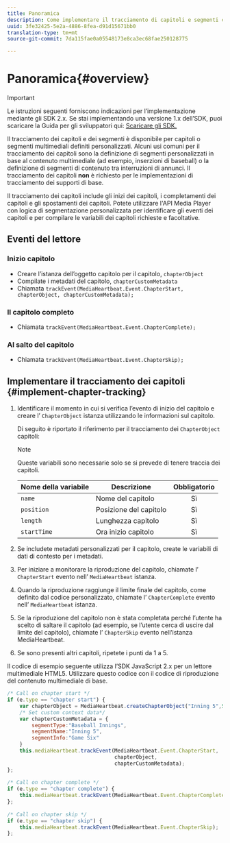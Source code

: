 ```yaml
---
title: Panoramica
description: Come implementare il tracciamento di capitoli e segmenti con Media SDK.
uuid: 3fe32425-5e2a-4886-8fea-d91d15671bb0
translation-type: tm+mt
source-git-commit: 7da115fae0a05548173e8ca3ec68fae250128775

---
```



# Panoramica{#overview}

>[!IMPORTANT]
>
>Le istruzioni seguenti forniscono indicazioni per l’implementazione mediante gli SDK 2.x. Se stai implementando una versione 1.x dell’SDK, puoi scaricare la Guida per gli sviluppatori qui: [Scaricare gli SDK.](/help/sdk-implement/download-sdks.md)

Il tracciamento dei capitoli e dei segmenti è disponibile per capitoli o segmenti multimediali definiti personalizzati. Alcuni usi comuni per il tracciamento dei capitoli sono la definizione di segmenti personalizzati in base al contenuto multimediale (ad esempio, inserzioni di baseball) o la definizione di segmenti di contenuto tra interruzioni di annunci. Il tracciamento dei capitoli **non** è richiesto per le implementazioni di tracciamento dei supporti di base.

Il tracciamento dei capitoli include gli inizi dei capitoli, i completamenti dei capitoli e gli spostamenti dei capitoli. Potete utilizzare l'API Media Player con logica di segmentazione personalizzata per identificare gli eventi dei capitoli e per compilare le variabili dei capitoli richieste e facoltative.

## Eventi del lettore

### Inizio capitolo

* Creare l’istanza dell’oggetto capitolo per il capitolo, `chapterObject`
* Compilate i metadati del capitolo, `chapterCustomMetadata`
* Chiamata `trackEvent(MediaHeartbeat.Event.ChapterStart, chapterObject, chapterCustomMetadata);`

### Il capitolo completo

* Chiamata `trackEvent(MediaHeartbeat.Event.ChapterComplete);`

### Al salto del capitolo

* Chiamata `trackEvent(MediaHeartbeat.Event.ChapterSkip);`

## Implementare il tracciamento dei capitoli {#implement-chapter-tracking}

1. Identificare il momento in cui si verifica l’evento di inizio del capitolo e creare l’ `ChapterObject` istanza utilizzando le informazioni sul capitolo.

   Di seguito è riportato il riferimento per il tracciamento dei `ChapterObject` capitoli:

   >[!NOTE]
   >
   >Queste variabili sono necessarie solo se si prevede di tenere traccia dei capitoli.

   | Nome della variabile | Descrizione | Obbligatorio |
   | --- | --- | :---: |
   | `name` | Nome del capitolo | Sì |
   | `position` | Posizione del capitolo | Sì |
   | `length` | Lunghezza capitolo | Sì |
   | `startTime` | Ora inizio capitolo | Sì |

1. Se includete metadati personalizzati per il capitolo, create le variabili di dati di contesto per i metadati.
1. Per iniziare a monitorare la riproduzione del capitolo, chiamate l’ `ChapterStart` evento nell’ `MediaHeartbeat` istanza.
1. Quando la riproduzione raggiunge il limite finale del capitolo, come definito dal codice personalizzato, chiamate l’ `ChapterComplete` evento nell’ `MediaHeartbeat` istanza.
1. Se la riproduzione del capitolo non è stata completata perché l’utente ha scelto di saltare il capitolo (ad esempio, se l’utente cerca di uscire dal limite del capitolo), chiamate l’ `ChapterSkip` evento nell’istanza MediaHeartbeat.
1. Se sono presenti altri capitoli, ripetete i punti da 1 a 5.

Il codice di esempio seguente utilizza l’SDK JavaScript 2.x per un lettore multimediale HTML5. Utilizzare questo codice con il codice di riproduzione del contenuto multimediale di base.

```js
/* Call on chapter start */ 
if (e.type == "chapter start") { 
    var chapterObject = MediaHeartbeat.createChapterObject("Inning 5",5,500,2500); 
    /* Set custom context data*/ 
    var chapterCustomMetadata = { 
        segmentType:"Baseball Innings", 
        segmentName:"Inning 5", 
        segmentInfo:"Game Six" 
    } 
    this.mediaHeartbeat.trackEvent(MediaHeartbeat.Event.ChapterStart,  
                                   chapterObject,  
                                   chapterCustomMetadata); 
}; 
 
/* Call on chapter complete */ 
if (e.type == "chapter complete") { 
    this.mediaHeartbeat.trackEvent(MediaHeartbeat.Event.ChapterComplete); 
}; 
 
/* Call on chapter skip */ 
if (e.type == "chapter skip") { 
    this.mediaHeartbeat.trackEvent(MediaHeartbeat.Event.ChapterSkip); 
}; 
```

